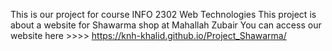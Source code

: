 This is our project for course INFO 2302 Web Technologies
This project is about a website for Shawarma shop at Mahallah Zubair
You can access our website here >>>> https://knh-khalid.github.io/Project_Shawarma/
